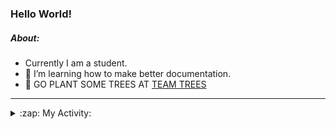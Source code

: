 ### Hello World!

##### About:
- Currently I am a student.
- 🌱 I’m learning how to make better documentation.
- 🌱 GO PLANT SOME TREES AT [TEAM TREES](https://teamtrees.org/)

---
<details>
  <summary>:zap: My Activity:</summary>
  
<!--START_SECTION:waka-->
![Code Time](http://img.shields.io/badge/Code%20Time-1%2C152%20hrs%205%20mins-blue)

**I'm a Night 🦉** 

```text
🌞 Morning                1422 commits        ██░░░░░░░░░░░░░░░░░░░░░░░   09.19 % 
🌆 Daytime                5485 commits        █████████░░░░░░░░░░░░░░░░   35.46 % 
🌃 Evening                4446 commits        ███████░░░░░░░░░░░░░░░░░░   28.75 % 
🌙 Night                  4113 commits        ███████░░░░░░░░░░░░░░░░░░   26.59 % 
```
📅 **I'm Most Productive on Wednesday** 

```text
Monday                   2325 commits        ████░░░░░░░░░░░░░░░░░░░░░   15.03 % 
Tuesday                  2020 commits        ███░░░░░░░░░░░░░░░░░░░░░░   13.06 % 
Wednesday                3576 commits        ██████░░░░░░░░░░░░░░░░░░░   23.12 % 
Thursday                 1909 commits        ███░░░░░░░░░░░░░░░░░░░░░░   12.34 % 
Friday                   1514 commits        ██░░░░░░░░░░░░░░░░░░░░░░░   09.79 % 
Saturday                 1383 commits        ██░░░░░░░░░░░░░░░░░░░░░░░   08.94 % 
Sunday                   2739 commits        ████░░░░░░░░░░░░░░░░░░░░░   17.71 % 
```


📊 **This Week I Spent My Time On** 

```text
🔥 Editors: 
VS Code                  6 hrs 13 mins       █████████████████████████   100.00 % 

🐱‍💻 Projects: 
giveth-dapps-v2          3 hrs 44 mins       ███████████████░░░░░░░░░░   60.11 % 
praise                   2 hrs 28 mins       ██████████░░░░░░░░░░░░░░░   39.89 % 
```


 Last Updated on 14/07/2023 08:10:34 UTC
<!--END_SECTION:waka-->
</details>

